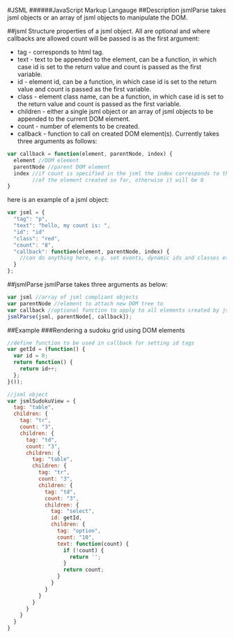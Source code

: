 #JSML
######JavaScript Markup Langauge
##Description
jsmlParse takes jsml objects or an array of jsml objects to manipulate the DOM.

##jsml Structure
properties of a jsml object. All are optional and where callbacks are allowed count will be passed is as the first argument:

- tag - corresponds to html tag.
- text - text to be appended to the element, can be a function, in which case id is set to the return value and count is passed as the first variable.
- id - element id, can be a function, in which case id is set to the return value and count is passed as the first variable.
- class - element class name, can be a function, in which case id is set to the return value and count is passed as the first variable.
- children - either a single jsml object or an array of jsml objects to be appended to the current DOM element.
- count - number of elements to be created.
- callback - function to call on created DOM element(s). Currently takes three arguments as follows:
```javascript
var callback = function(element, parentNode, index) {
  element //DOM element
  parentNode //parent DOM element
  index //if count is specified in the jsml the index corresponds to the index
        //of the element created so far, otherwise it will be 0
}
```

here is an example of a jsml object:
```javascript
var jsml = {
  "tag": "p",
  "text": "hello, my count is: ",
  "id": "id"
  "class": "red",
  "count": "8",
  "callback": function(element, parentNode, index) {
    //can do anything here, e.g. set events, dynamic ids and classes etc...
  }
};
```
##jsmlParse
jsmlParse takes three arguments as below:
```javascript
var jsml //array of jsml compliant objects
var parentNode //element to attach new DOM tree to
var callback //optional function to apply to all elements created by jsmlParse. Takes same arguments as callback which can be specified for each jsml object (see above)
jsmlParse(jsml, parentNode[, callback]);
```
##Example
###Rendering a sudoku grid using DOM elements
```javascript
//define function to be used in callback for setting id tags
var getId = (function() {
  var id = 0;
  return function() {
    return id++;
  };
}());

//jsml object
var jsmlSudokuView = {
  tag: "table",
  children: {
    tag: "tr",
    count: "3",
    children: {
      tag: "td",
      count: "3",
      children: {
        tag: "table",
        children: {
          tag: "tr",
          count: "3",
          children: {
            tag: "td",
            count: "3",
            children: {
              tag: "select",
              id: getId,
              children: {
                tag: "option",
                count: "10",
                text: function(count) {
                  if (!count) {
                    return '';
                  }
                  return count;
                }
              }
            }
          }
        }
      }
    }
  }
}

```
